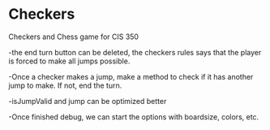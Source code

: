 # Checkers
Checkers and Chess game for CIS 350

-the end turn button can be deleted, the checkers rules says that the player is forced to make all jumps possible.

-Once a checker makes a jump, make a method to check if it has another jump to make.  If not, end the turn.


-isJumpValid and jump can be optimized better

-Once finished debug, we can start the options with boardsize, colors, etc.

